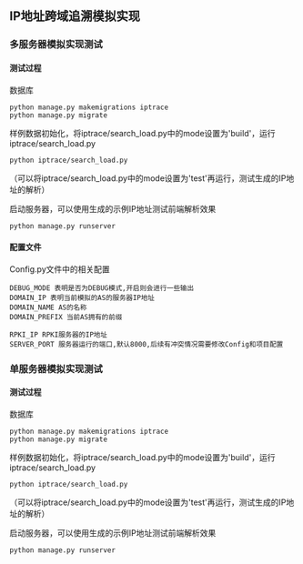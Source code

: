 ## IP地址跨域追溯模拟实现

### 多服务器模拟实现测试

#### 测试过程
数据库
```
python manage.py makemigrations iptrace
python manage.py migrate
```
样例数据初始化，将iptrace/search_load.py中的mode设置为'build'，运行iptrace/search_load.py
```
python iptrace/search_load.py
```
（可以将iptrace/search_load.py中的mode设置为'test'再运行，测试生成的IP地址的解析）

启动服务器，可以使用生成的示例IP地址测试前端解析效果
```
python manage.py runserver
```
#### 配置文件
Config.py文件中的相关配置
```
DEBUG_MODE 表明是否为DEBUG模式,开启则会进行一些输出
DOMAIN_IP 表明当前模拟的AS的服务器IP地址
DOMAIN_NAME AS的名称
DOMAIN_PREFIX 当前AS拥有的前缀

RPKI_IP RPKI服务器的IP地址
SERVER_PORT 服务器运行的端口,默认8000,后续有冲突情况需要修改Config和项目配置
```

### 单服务器模拟实现测试
#### 测试过程
数据库
```
python manage.py makemigrations iptrace
python manage.py migrate
```
样例数据初始化，将iptrace/search_load.py中的mode设置为'build'，运行iptrace/search_load.py
```
python iptrace/search_load.py
```
（可以将iptrace/search_load.py中的mode设置为'test'再运行，测试生成的IP地址的解析）

启动服务器，可以使用生成的示例IP地址测试前端解析效果
```
python manage.py runserver
```